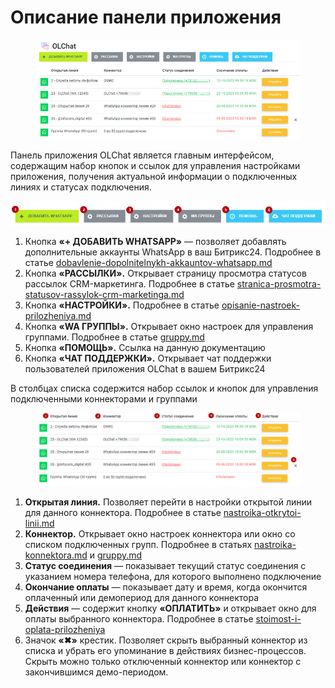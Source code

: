 # Описание панели приложения

<figure><img src="../../.gitbook/assets/image (1020).png" alt=""><figcaption></figcaption></figure>

Панель приложения OLChat является главным интерфейсом, содержащим набор кнопок и ссылок для управления настройками приложения, получения актуальной информации о подключенных линиях и статусах подключения.

![](<../../.gitbook/assets/image (850).png>)

1. Кнопка **«+ ДОБАВИТЬ WHATSAPP»** — позволяет добавлять дополнительные аккаунты WhatsApp в ваш Битрикс24. Подробнее в статье [dobavlenie-dopolnitelnykh-akkauntov-whatsapp.md](../akkaunty-i-avtorizaciya/dobavlenie-dopolnitelnykh-akkauntov-whatsapp.md "mention")
2. Кнопка **«РАССЫЛКИ».** Открывает страницу просмотра статусов рассылок CRM-маркетинга. Подробнее в статье [stranica-prosmotra-statusov-rassylok-crm-marketinga.md](../../rassylka-soobshenii/stranica-prosmotra-statusov-rassylok-crm-marketinga.md "mention")
3. Кнопка **«НАСТРОЙКИ».** Подробнее в статье [opisanie-nastroek-prilozheniya.md](opisanie-nastroek-prilozheniya.md "mention")
4. Кнопка **«WA ГРУППЫ».** Открывает окно настроек для управления группами. Подробнее в статье [gruppy.md](../../gruppovye-chaty/gruppy.md "mention")
5. Кнопка **«ПОМОЩЬ».** Ссылка на данную документацию
6. Кнопка **«ЧАТ ПОДДЕРЖКИ».** Открывает чат поддержки пользователей приложения OLChat в вашем Битрикс24

В столбцах списка содержится набор ссылок и кнопок для управления подключенными коннекторами и группами

<figure><img src="../../.gitbook/assets/image (9) (1).png" alt=""><figcaption></figcaption></figure>

1. **Открытая линия.** Позволяет перейти в настройки открытой линии для данного коннектора. Подробнее в статье [nastroika-otkrytoi-linii.md](../nastroika-otkrytoi-linii.md "mention")
2. **Коннектор.** Открывает окно настроек коннектора или окно со списком подключенных групп. Подробнее в статьях [nastroika-konnektora.md](../nastroika-konnektora.md "mention") и [gruppy.md](../../gruppovye-chaty/gruppy.md "mention")
3. **Статус соединения** — показывает текущий статус соединения с указанием номера телефона, для которого выполнено подключение
4. **Окончание оплаты** — показывает дату и время, когда окончится оплаченный или демопериод для данного коннектора
5. **Действия** — содержит кнопку **«ОПЛАТИТЬ»** и открывает окно для оплаты выбранного коннектора. Подробнее в статье [stoimost-i-oplata-prilozheniya](../../stoimost-i-oplata-prilozheniya/ "mention")
6. Значок **«✖»** крестик. Позволяет скрыть выбранный коннектор из списка и убрать его упоминание в действиях бизнес-процессов. Скрыть можно только отключенный коннектор или коннектор с закончившимся демо-периодом.
